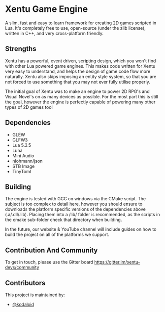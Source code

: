 # Xentu Game Engine

A slim, fast and easy to learn framework for creating 2D games scripted in Lua. It's completely free to use, open-source (under the zlib license), written in C++, and very cross-platform friendly.

## Strengths

Xentu has a powerful, event driven, scripting design, which you won't find with other Lua powered game engines. This makes code written for Xentu very easy to understand, and helps the design of game code flow more naturally. Xentu also skips imposing an entity style system, so that you are not forced to use something that you may not ever fully utilise properly.

The initial goal of Xentu was to make an engine to power 2D RPG's and Visual Novel's on as many devices as possible. For the most part this is still the goal, however the engine is perfectly capable of powering many other types of 2D games too!

## Dependencies

- GLEW
- GLFW3
- Lua 5.3.5
- Luna
- Mini Audio
- nlohmann/json
- STB Image
- TinyToml

## Building

The engine is tested with GCC on windows via the CMake script. The subject is too complex to detail here, however you should ensure to downloads the platform specific versions of the dependencies above (.a/.dll/.lib). Placing them into a /lib/ folder is recommended, as the scripts in the cmake sub-folder check that directory when building.

In the future, our website & YouTube channel will include guides on how to build the project on all of the platforms we support.

## Contribution And Community

To get in touch, please use the Gitter board https://gitter.im/xentu-devs/community


## Contributors

This project is maintained by: 

* [@kodaloid](https://github.com/kodaloid)
